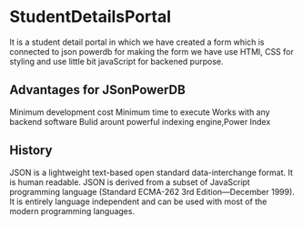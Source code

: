 # StudentDetailsPortal
It is a student detail portal in which we have created a form which is connected to json powerdb for making the form we have use HTMl, CSS for styling and use little bit javaScript for backened purpose.

## Advantages for  JSonPowerDB

Minimum development cost
Minimum time to execute 
Works with any backend software 
Bulid arount powerful indexing engine,Power Index

## History

JSON is a lightweight text-based open standard data-interchange format. It is human readable. JSON is derived from a subset of JavaScript programming language (Standard ECMA-262 3rd Edition—December 1999). It is entirely language independent and can be used with most of the modern programming languages.
